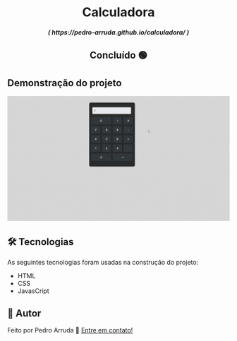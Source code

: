 <h1 align="center">Calculadora</h1>

<h5 align= "center">( https://pedro-arruda.github.io/calculadora/ )</h5>

<h2 align="center"> 
	Concluído 🟢
</h2>

<h2> 
	Demonstração do projeto
</h2>

<div>
	<img src = "gifCalculadora.gif">

</div>

<h2> 
	 🛠 Tecnologias
</h2>

As seguintes tecnologias foram usadas na construção do projeto:

- HTML
- CSS
- JavasCript

## 👦 Autor

Feito por Pedro Arruda 👋 [Entre em contato!](https://www.linkedin.com/in/pedro-scucuglia-arruda/)
